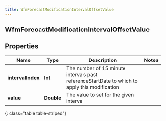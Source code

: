 ```yaml
---
title: WfmForecastModificationIntervalOffsetValue
---
```

## WfmForecastModificationIntervalOffsetValue

## Properties

|Name | Type | Description | Notes|
|------------ | ------------- | ------------- | -------------|
| **intervalIndex** | **Int** | The number of 15 minute intervals past referenceStartDate to which to apply this modification | |
| **value** | **Double** | The value to set for the given interval | |
{: class="table table-striped"}


